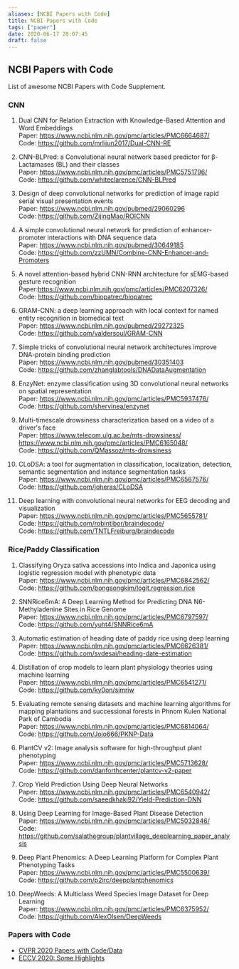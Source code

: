 ```yaml
---
aliases: [NCBI Papers with Code]
title: NCBI Papers with Code
tags: ["paper"]
date: 2020-06-17 20:07:45
draft: false
---
```


## NCBI Papers with Code

List of awesome NCBI Papers with Code Supplement.

### CNN

1. Dual CNN for Relation Extraction with Knowledge-Based Attention and Word Embeddings  
Paper: <https://www.ncbi.nlm.nih.gov/pmc/articles/PMC6664687/>  
Code: <https://github.com/mrlijun2017/Dual-CNN-RE>

2. CNN-BLPred: a Convolutional neural network based predictor for β-Lactamases (BL) and their classes  
Paper: <https://www.ncbi.nlm.nih.gov/pmc/articles/PMC5751796/>  
Code: <https://github.com/whiteclarence/CNN-BLPred>

3. Design of deep convolutional networks for prediction of image rapid serial visual presentation events  
Paper: <https://www.ncbi.nlm.nih.gov/pubmed/29060296>  
Code: <https://github.com/ZijingMao/ROICNN>

4. A simple convolutional neural network for prediction of enhancer-promoter interactions with DNA sequence data  
Paper: <https://www.ncbi.nlm.nih.gov/pubmed/30649185>  
Code: <https://github.com/zzUMN/Combine-CNN-Enhancer-and-Promoters>

5. A novel attention-based hybrid CNN-RNN architecture for sEMG-based gesture recognition  
Paper:<https://www.ncbi.nlm.nih.gov/pmc/articles/PMC6207326/>  
Code: <https://github.com/biopatrec/biopatrec>

6. GRAM-CNN: a deep learning approach with local context for named entity recognition in biomedical text  
Paper: <https://www.ncbi.nlm.nih.gov/pubmed/29272325>  
Code: <https://github.com/valdersoul/GRAM-CNN>

7. Simple tricks of convolutional neural network architectures improve DNA-protein binding prediction  
Paper: <https://www.ncbi.nlm.nih.gov/pubmed/30351403>  
Code: <https://github.com/zhanglabtools/DNADataAugmentation>

8. EnzyNet: enzyme classification using 3D convolutional neural networks on spatial representation  
Paper: <https://www.ncbi.nlm.nih.gov/pmc/articles/PMC5937476/>  
Code: <https://github.com/shervinea/enzynet>

9. Multi-timescale drowsiness characterization based on a video of a driver's face  
Paper: <https://www.telecom.ulg.ac.be/mts-drowsiness/>  
<https://www.ncbi.nlm.nih.gov/pmc/articles/PMC6165048/>  
Code: <https://github.com/QMassoz/mts-drowsiness>

10. CLoDSA: a tool for augmentation in classification, localization, detection, semantic segmentation and instance segmentation tasks  
Paper: <https://www.ncbi.nlm.nih.gov/pmc/articles/PMC6567576/>  
Code: <https://github.com/joheras/CLoDSA>

11. Deep learning with convolutional neural networks for EEG decoding and visualization  
Paper: <https://www.ncbi.nlm.nih.gov/pmc/articles/PMC5655781/>  
Code: <https://github.com/robintibor/braindecode/>  
Code: <https://github.com/TNTLFreiburg/braindecode>

### Rice/Paddy Classification

1. Classifying Oryza sativa accessions into Indica and Japonica using logistic regression model with phenotypic data  
Paper: <https://www.ncbi.nlm.nih.gov/pmc/articles/PMC6842562/>  
Code: <https://github.com/bongsongkim/logit.regression.rice>

2. SNNRice6mA: A Deep Learning Method for Predicting DNA N6-Methyladenine Sites in Rice Genome  
Paper: <https://www.ncbi.nlm.nih.gov/pmc/articles/PMC6797597/>  
Code: <https://github.com/yuht4/SNNRice6mA>

3. Automatic estimation of heading date of paddy rice using deep learning  
Paper: <https://www.ncbi.nlm.nih.gov/pmc/articles/PMC6626381/>  
Code: <https://github.com/svdesai/heading-date-estimation>

4. Distillation of crop models to learn plant physiology theories using machine learning  
Paper: <https://www.ncbi.nlm.nih.gov/pmc/articles/PMC6541271/>  
Code: <https://github.com/ky0on/simriw>

5. Evaluating remote sensing datasets and machine learning algorithms for mapping plantations and successional forests in Phnom Kulen National Park of Cambodia  
Paper: <https://www.ncbi.nlm.nih.gov/pmc/articles/PMC6814064/>  
Code: <https://github.com/Jojo666/PKNP-Data>

6. PlantCV v2: Image analysis software for high-throughput plant phenotyping  
Paper: <https://www.ncbi.nlm.nih.gov/pmc/articles/PMC5713628/>  
Code: <https://github.com/danforthcenter/plantcv-v2-paper>

7. Crop Yield Prediction Using Deep Neural Networks  
Paper: <https://www.ncbi.nlm.nih.gov/pmc/articles/PMC6540942/>  
Code: <https://github.com/saeedkhaki92/Yield-Prediction-DNN>

8. Using Deep Learning for Image-Based Plant Disease Detection  
Paper: <https://www.ncbi.nlm.nih.gov/pmc/articles/PMC5032846/>  
Code: <https://github.com/salathegroup/plantvillage_deeplearning_paper_analysis>

9. Deep Plant Phenomics: A Deep Learning Platform for Complex Plant Phenotyping Tasks  
Paper: <https://www.ncbi.nlm.nih.gov/pmc/articles/PMC5500639/>  
Code: <https://github.com/p2irc/deepplantphenomics>

10. DeepWeeds: A Multiclass Weed Species Image Dataset for Deep Learning  
Paper: <https://www.ncbi.nlm.nih.gov/pmc/articles/PMC6375952/>  
Code: <https://github.com/AlexOlsen/DeepWeeds>

### Papers with Code

- [CVPR 2020 Papers with Code/Data](https://www.paperdigest.org/2020/06/cvpr-2020-papers-with-code-data/)
- [ECCV 2020: Some Highlights](https://yassouali.github.io/ml-blog/eccv2020/)

